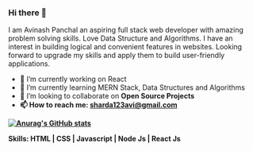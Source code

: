### Hi there 👋

I am Avinash Panchal an aspiring full stack web developer with amazing problem solving skills. Love Data Structure and Algorithms. I have an interest in building logical and convenient features in websites. Looking forward to upgrade my skills and apply them to build user-friendly applications.


- 🔭 I’m currently working on React
- 🌱 I’m currently learning MERN Stack, Data Structures and Algorithms  
- 👯 I’m looking to collaborate on <b>Open Source Projects <b/>
- 📫 How to reach me: sharda123avi@gmail.com
  
  
  
[![Anurag's GitHub stats](https://github-readme-stats.vercel.app/api?username=avinashpanchal123)](https://github.com/anuraghazra/github-readme-stats)

Skills: HTML | CSS |  Javascript | Node Js | React Js 
